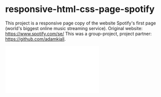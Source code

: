 # responsive-html-css-page-spotify

This project is a responsive page copy of the website Spotify's first page (world's biggest online music streaming service). Original website: https://www.spotify.com/se/ This was a group-project, project partner: https://github.com/adamkjall.

![](responsive-html-css-page-spotify/screenshots/screencapture-spotify-se-DESKTOP.pdf)
